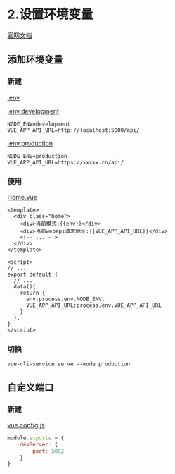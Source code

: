 # 2.设置环境变量

[官网文档]( https://cli.vuejs.org/zh/guide/mode-and-env.html#%E6%A8%A1%E5%BC%8F)


## 添加环境变量
### 新建

[.env](.env)

[.env.development](.env.development)

```
NODE_ENV=development
VUE_APP_API_URL=http://localhost:5000/api/
```

[.env.production](.env.production)

```
NODE_ENV=production
VUE_APP_API_URL=https://xxxxx.cn/api/
```

### 使用

[Home.vue](./src/views/Home.vue)

```vue
<template>
  <div class="home">
    <div>当前模式:{{env}}</div>
    <div>当前webapi请求地址:{{VUE_APP_API_URL}}</div>
    <!-- ... -->
  </div>
</template>

<script>
// ...
export default {
  // ...
  data(){
    return {
      env:process.env.NODE_ENV,
      VUE_APP_API_URL:process.env.VUE_APP_API_URL
    }
  },
}
</script>
```

### 切换

```vue-cli-service serve --mode production```


## 自定义端口
### 新建

[vue.config.js](vue.config.js)

```js
module.exports = {
    devServer: {
        port: 5002
    }
}
```



